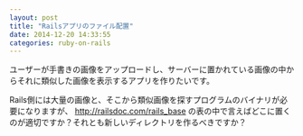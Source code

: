```yaml
---
layout: post
title: "Railsアプリのファイル配置"
date: 2014-12-20 14:33:55
categories: ruby-on-rails
---
```

<p>ユーザーが手書きの画像をアップロードし、サーバーに置かれている画像の中からそれに類似した画像を表示するアプリを作りたいです。</p>

<p>Rails側には大量の画像と、そこから類似画像を探すプログラムのバイナリが必要になりますが、 <a href="http://railsdoc.com/rails_base" rel="nofollow">http://railsdoc.com/rails_base</a> の表の中で言えばどこに置くのが適切ですか？それとも新しいディレクトリを作るべきですか？</p>
